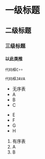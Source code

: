 # 一级标题
## 二级标题
### 三级标题
#### 以此类推

```C++
代码框C++
```

```Java
代码框JAVA
```

* 无序表
* A
* B
* C
- E
- F
- G
- H

1. 有序表
2. A
3. B
